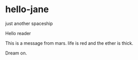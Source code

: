 # hello-jane
just another spaceship

Hello reader

This is a message from mars.
life is red and the ether is thick.

Dream on.

